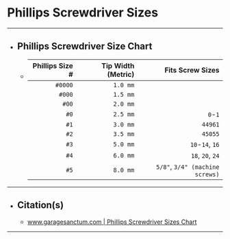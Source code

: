 
# Phillips Screwdriver Sizes

***

- ## Phillips Screwdriver Size Chart
  - | Phillips Size # | Tip Width (Metric) | Fits Screw Sizes                    |
    | --------------: | -----------------: | ----------------------------------: |
    |         `#0000` |           `1.0 mm` |                                     |
    |          `#000` |           `1.5 mm` |                                     |
    |           `#00` |           `2.0 mm` |                                     |
    |            `#0` |           `2.5 mm` |                             `0`-`1` |
    |            `#1` |           `3.0 mm` |                             `44961` |
    |            `#2` |           `3.5 mm` |                             `45055` |
    |            `#3` |           `5.0 mm` |                     `10`-`14`, `16` |
    |            `#4` |           `6.0 mm` |                    `18`, `20`, `24` |
    |            `#5` |           `8.0 mm` |     `5/8"`, `3/4" (machine screws)` |

***

- ## Citation(s)
  - [www.garagesanctum.com | Phillips Screwdriver Sizes Chart](https://www.garagesanctum.com/size-chart/screwdriver-sizes-chart/#ftoc-heading-4)

***
